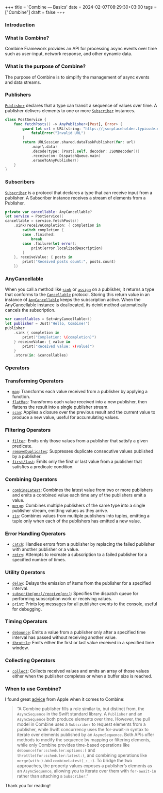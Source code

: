 +++
title = 'Combine — Basics'
date = 2024-02-07T08:29:30+03:00
tags = ["Combine"]
draft = false
+++

### Introduction

###  What is Combine?
Combine Framework provides an API for processing async events over time such as user-input, network response, and other dynamic data.

### What is the purpose of Combine?
The purpose of Combine is to simplify the management of async events and data streams.

### Publishers
[`Publisher`](https://developer.apple.com/documentation/combine/publisher) declares that a type can transit a sequence of values over time. A publisher delivers elements to one or more [`Subscriber`](https://developer.apple.com/documentation/combine/subscriber) instances.

``` swift
class PostService {
    func fetchPosts() -> AnyPublisher<[Post], Error> {
        guard let url = URL(string: "https://jsonplaceholder.typicode.com/posts") else {
            fatalError("Invalid URL")
        }
        return URLSession.shared.dataTaskPublisher(for: url)
            .map(\.data)
            .decode(type: [Post].self, decoder: JSONDecoder())
            .receive(on: DispatchQueue.main)
            .eraseToAnyPublisher()
    }
}
```

### Subscribers
[`Subscriber`](https://developer.apple.com/documentation/combine/subscriber) is a protocol that declares a type that can receive input from a publisher.
A Subscriber instance receives a stream of elements from a Publisher.

``` swift 
private var cancellable: AnyCancellable?
let service = PostService()
cancellable = service.fetchPosts()
    .sink(receiveCompletion: { completion in
        switch completion {
        case .finished:
            break
        case .failure(let error):
            print(error.localizedDescription)
        }
    }, receiveValue: { posts in
        print("Received posts count:", posts.count)
    })
```

### AnyCancellable
When you call a method like [`sink`](https://developer.apple.com/documentation/combine/publisher/sink(receivecompletion:receivevalue:)) or [`assign`](https://developer.apple.com/documentation/combine/publisher/assign(to:on:)) on a publisher, it returns a type that conforms to the [`Cancellable`](https://developer.apple.com/documentation/combine/cancellable/) protocol. Storing this return value in an instance of [`AnyCancellable`](https://developer.apple.com/documentation/combine/anycancellable/) keeps the subscription active. When the AnyCancellable instance is deallocated, its deinit method automatically cancels the subscription.

``` swift 
var cancellables = Set<AnyCancellable>()
let publisher = Just("Hello, Combine!")
publisher
    .sink { completion in
        print("Completion: \(completion)")
    } receiveValue: { value in
        print("Received value: \(value)")
    }
    .store(in: &cancellables)
```

### Operators
### Transforming Operators

- [`map`](https://developer.apple.com/documentation/combine/publishers/catch/map(_:)-6vw93): Transforms each value received from a publisher by applying a function.
- [`flatMap`](https://developer.apple.com/documentation/combine/publishers/catch/flatmap(maxpublishers:_:)-9nww4): Transforms each value received into a new publisher, then flattens the result into a single publisher stream.
- [`scan`](https://developer.apple.com/documentation/combine/publishers/catch/scan(_:_:)): Applies a closure over the previous result and the current value to produce a new value, useful for accumulating values.

### Filtering Operators

- [`filter`](https://developer.apple.com/documentation/combine/publishers/catch/filter(_:)): Emits only those values from a publisher that satisfy a given predicate.
- [`removeDuplicates`](https://developer.apple.com/documentation/combine/publishers/catch/removeduplicates()): Suppresses duplicate consecutive values published by a publisher.
- [`first/last`](https://developer.apple.com/documentation/combine/publishers/catch/last()): Emits only the first or last value from a publisher that satisfies a predicate condition.

### Combining Operators

- [`combineLatest`](https://developer.apple.com/documentation/combine/publishers/catch/combinelatest(_:_:)-2s61): Combines the latest value from two or more publishers and emits a combined value each time any of the publishers emit a value.
- [`merge`](https://developer.apple.com/documentation/combine/publishers/catch/merge(with:)): Combines multiple publishers of the same type into a single publisher stream, emitting values as they arrive.
- [`zip`](https://developer.apple.com/documentation/combine/publishers/catch/zip(_:)): Combines values from multiple publishers into tuples, emitting a tuple only when each of the publishers has emitted a new value.

### Error Handling Operators

- [`catch`](https://developer.apple.com/documentation/combine/publishers/catch/catch(_:)): Handles errors from a publisher by replacing the failed publisher with another publisher or a value.
- [`retry`](https://developer.apple.com/documentation/combine/publishers/catch/retry(_:)): Attempts to recreate a subscription to a failed publisher for a specified number of times.

### Utility Operators

- [`delay`](https://developer.apple.com/documentation/combine/publishers/catch/delay(for:tolerance:scheduler:options:)): Delays the emission of items from the publisher for a specified interval.
- [`subscribe(on:)/receive(on:)`](https://developer.apple.com/documentation/combine/publishers/catch/receive(on:options:)): Specifies the dispatch queue for performing subscription work or receiving values.
- [`print`](https://developer.apple.com/documentation/combine/publishers/catch/print(_:to:)): Prints log messages for all publisher events to the console, useful for debugging.

### Timing Operators

- [`debounce`](https://developer.apple.com/documentation/combine/publishers/catch/debounce(for:scheduler:options:)): Emits a value from a publisher only after a specified time interval has passed without receiving another value.
- [`throttle`](https://developer.apple.com/documentation/combine/publishers/catch/throttle(for:scheduler:latest:)): Emits either the first or last value received in a specified time window.

### Collecting Operators

- [`collect`](https://developer.apple.com/documentation/combine/publishers/catch/collect()): Collects received values and emits an array of those values either when the publisher completes or when a buffer size is reached.

### When to use Combine?
I found great [advice](https://developer.apple.com/documentation/combine/publisher) from Apple when it comes to Combine:

> “A Combine publisher fills a role similar to, but distinct from, the `AsyncSequence` in the Swift standard library. A `Publisher` and an `AsyncSequence` both produce elements over time. However, the pull model in Combine uses a `Subscriber` to request elements from a publisher, while Swift concurrency uses the for-await-in syntax to iterate over elements published by an `AsyncSequence`. Both APIs offer methods to modify the sequence by mapping or filtering elements, while only Combine provides time-based operations like `debounce(for:scheduler:options:)` and `throttle(for:scheduler:latest:)`, and combining operations like `merge(with:)` and `combineLatest(_:_:)`. To bridge the two approaches, the property values exposes a publisher’s elements as an `AsyncSequence`, allowing you to iterate over them with `for-await-in` rather than attaching a `Subscriber`.”

Thank you for reading!
